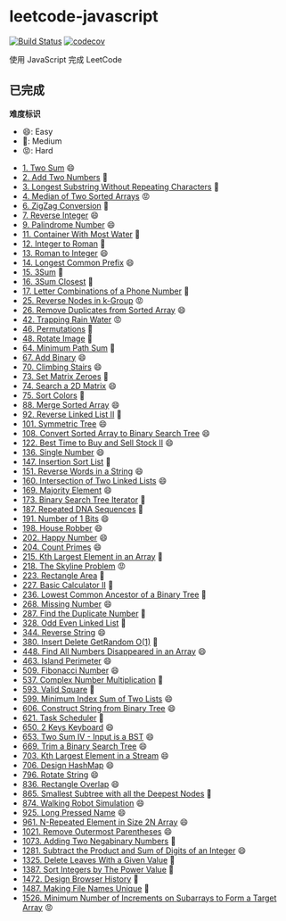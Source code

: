 # leetcode-javascript

[![Build Status](https://travis-ci.org/DremyGit/leetcode-javascript.svg?branch=master)](https://travis-ci.org/DremyGit/leetcode-javascript)
[![codecov](https://codecov.io/gh/DremyGit/leetcode-javascript/branch/master/graph/badge.svg)](https://codecov.io/gh/DremyGit/leetcode-javascript)

使用 JavaScript 完成 LeetCode

## 已完成

**难度标识**
* :smile:: Easy
* :triumph:: Medium
* :rage:: Hard

- [1. Two Sum](https://github.com/DremyGit/leetcode-javascript/tree/master/src/two-sum) :smile:
- [2. Add Two Numbers](https://github.com/DremyGit/leetcode-javascript/tree/master/src/add-two-numbers) :triumph:
- [3. Longest Substring Without Repeating Characters](https://github.com/DremyGit/leetcode-javascript/tree/master/src/longest-substring-without-repeating-characters) :triumph:
- [4. Median of Two Sorted Arrays](https://github.com/DremyGit/leetcode-javascript/tree/master/src/median-of-two-sorted-arrays) :rage:
- [6. ZigZag Conversion](https://github.com/DremyGit/leetcode-javascript/tree/master/src/zigzag-conversion) :triumph:
- [7. Reverse Integer](https://github.com/DremyGit/leetcode-javascript/tree/master/src/reverse-integer) :smile:
- [9. Palindrome Number](https://github.com/DremyGit/leetcode-javascript/tree/master/src/palindrome-number) :smile:
- [11. Container With Most Water](https://github.com/DremyGit/leetcode-javascript/tree/master/src/container-with-most-water) :triumph:
- [12. Integer to Roman](https://github.com/DremyGit/leetcode-javascript/tree/master/src/integer-to-roman) :triumph:
- [13. Roman to Integer](https://github.com/DremyGit/leetcode-javascript/tree/master/src/roman-to-integer) :smile:
- [14. Longest Common Prefix](https://github.com/DremyGit/leetcode-javascript/tree/master/src/longest-common-prefix) :smile:
- [15. 3Sum](https://github.com/DremyGit/leetcode-javascript/tree/master/src/3sum) :triumph:
- [16. 3Sum Closest](https://github.com/DremyGit/leetcode-javascript/tree/master/src/3sum-closest) :triumph:
- [17. Letter Combinations of a Phone Number](https://github.com/DremyGit/leetcode-javascript/tree/master/src/letter-combinations-of-a-phone-number) :triumph:
- [25. Reverse Nodes in k-Group](https://github.com/DremyGit/leetcode-javascript/tree/master/src/reverse-nodes-in-k-group) :rage:
- [26. Remove Duplicates from Sorted Array](https://github.com/DremyGit/leetcode-javascript/tree/master/src/remove-duplicates-from-sorted-array) :smile:
- [42. Trapping Rain Water](https://github.com/DremyGit/leetcode-javascript/tree/master/src/trapping-rain-water) :rage:
- [46. Permutations](https://github.com/DremyGit/leetcode-javascript/tree/master/src/permutations) :triumph:
- [48. Rotate Image](https://github.com/DremyGit/leetcode-javascript/tree/master/src/rotate-image) :triumph:
- [64. Minimum Path Sum](https://github.com/DremyGit/leetcode-javascript/tree/master/src/minimum-path-sum) :triumph:
- [67. Add Binary](https://github.com/DremyGit/leetcode-javascript/tree/master/src/add-binary) :smile:
- [70. Climbing Stairs](https://github.com/DremyGit/leetcode-javascript/tree/master/src/climbing-stairs) :smile:
- [73. Set Matrix Zeroes](https://github.com/DremyGit/leetcode-javascript/tree/master/src/set-matrix-zeroes) :triumph:
- [74. Search a 2D Matrix](https://github.com/DremyGit/leetcode-javascript/tree/master/src/search-a-2d-matrix) :smile:
- [75. Sort Colors](https://github.com/DremyGit/leetcode-javascript/tree/master/src/sort-colors) :triumph:
- [88. Merge Sorted Array](https://github.com/DremyGit/leetcode-javascript/tree/master/src/merge-sorted-array) :smile:
- [92. Reverse Linked List II](https://github.com/DremyGit/leetcode-javascript/tree/master/src/reverse-linked-list-ii) :triumph:
- [101. Symmetric Tree](https://github.com/DremyGit/leetcode-javascript/tree/master/src/symmetric-tree) :smile:
- [108. Convert Sorted Array to Binary Search Tree](https://github.com/DremyGit/leetcode-javascript/tree/master/src/convert-sorted-array-to-binary-search-tree) :smile:
- [122. Best Time to Buy and Sell Stock II](https://github.com/DremyGit/leetcode-javascript/tree/master/src/best-time-to-buy-and-sell-stock-ii) :smile:
- [136. Single Number](https://github.com/DremyGit/leetcode-javascript/tree/master/src/single-number) :smile:
- [147. Insertion Sort List](https://github.com/DremyGit/leetcode-javascript/tree/master/src/insertion-sort-list) :triumph:
- [151. Reverse Words in a String](https://github.com/DremyGit/leetcode-javascript/tree/master/src/reverse-words-in-a-string) :smile:
- [160. Intersection of Two Linked Lists](https://github.com/DremyGit/leetcode-javascript/tree/master/src/intersection-of-two-linked-lists) :smile:
- [169. Majority Element](https://github.com/DremyGit/leetcode-javascript/tree/master/src/majority-element) :smile:
- [173. Binary Search Tree Iterator](https://github.com/DremyGit/leetcode-javascript/tree/master/src/binary-search-tree-iterator) :triumph:
- [187. Repeated DNA Sequences](https://github.com/DremyGit/leetcode-javascript/tree/master/src/repeated-dna-sequences) :triumph:
- [191. Number of 1 Bits](https://github.com/DremyGit/leetcode-javascript/tree/master/src/number-of-1-bits) :smile:
- [198. House Robber](https://github.com/DremyGit/leetcode-javascript/tree/master/src/house-robber) :smile:
- [202. Happy Number](https://github.com/DremyGit/leetcode-javascript/tree/master/src/happy-number) :smile:
- [204. Count Primes](https://github.com/DremyGit/leetcode-javascript/tree/master/src/count-primes) :smile:
- [215. Kth Largest Element in an Array](https://github.com/DremyGit/leetcode-javascript/tree/master/src/kth-largest-element-in-an-array) :triumph:
- [218. The Skyline Problem](https://github.com/DremyGit/leetcode-javascript/tree/master/src/the-skyline-problem) :rage:
- [223. Rectangle Area](https://github.com/DremyGit/leetcode-javascript/tree/master/src/rectangle-area) :triumph:
- [227. Basic Calculator II](https://github.com/DremyGit/leetcode-javascript/tree/master/src/basic-calculator-ii) :triumph:
- [236. Lowest Common Ancestor of a Binary Tree](https://github.com/DremyGit/leetcode-javascript/tree/master/src/lowest-common-ancestor-of-a-binary-tree) :triumph:
- [268. Missing Number](https://github.com/DremyGit/leetcode-javascript/tree/master/src/missing-number) :smile:
- [287. Find the Duplicate Number](https://github.com/DremyGit/leetcode-javascript/tree/master/src/find-the-duplicate-number) :triumph:
- [328. Odd Even Linked List](https://github.com/DremyGit/leetcode-javascript/tree/master/src/odd-even-linked-list) :triumph:
- [344. Reverse String](https://github.com/DremyGit/leetcode-javascript/tree/master/src/reverse-string) :smile:
- [380. Insert Delete GetRandom O(1)](https://github.com/DremyGit/leetcode-javascript/tree/master/src/insert-delete-getrandom-o1) :triumph:
- [448. Find All Numbers Disappeared in an Array](https://github.com/DremyGit/leetcode-javascript/tree/master/src/find-all-numbers-disappeared-in-an-array) :smile:
- [463. Island Perimeter](https://github.com/DremyGit/leetcode-javascript/tree/master/src/island-perimeter) :smile:
- [509. Fibonacci Number](https://github.com/DremyGit/leetcode-javascript/tree/master/src/fibonacci-number) :smile:
- [537. Complex Number Multiplication](https://github.com/DremyGit/leetcode-javascript/tree/master/src/complex-number-multiplication) :triumph:
- [593. Valid Square](https://github.com/DremyGit/leetcode-javascript/tree/master/src/valid-square) :triumph:
- [599. Minimum Index Sum of Two Lists](https://github.com/DremyGit/leetcode-javascript/tree/master/src/minimum-index-sum-of-two-lists) :smile:
- [606. Construct String from Binary Tree](https://github.com/DremyGit/leetcode-javascript/tree/master/src/construct-string-from-binary-tree) :smile:
- [621. Task Scheduler](https://github.com/DremyGit/leetcode-javascript/tree/master/src/task-scheduler) :triumph:
- [650. 2 Keys Keyboard](https://github.com/DremyGit/leetcode-javascript/tree/master/src/2-keys-keyboard) :smile:
- [653. Two Sum IV - Input is a BST](https://github.com/DremyGit/leetcode-javascript/tree/master/src/two-sum-iv-input-is-a-bst) :smile:
- [669. Trim a Binary Search Tree](https://github.com/DremyGit/leetcode-javascript/tree/master/src/trim-a-binary-search-tree) :smile:
- [703. Kth Largest Element in a Stream](https://github.com/DremyGit/leetcode-javascript/tree/master/src/kth-largest-element-in-a-stream) :smile:
- [706. Design HashMap](https://github.com/DremyGit/leetcode-javascript/tree/master/src/design-hashmap) :smile:
- [796. Rotate String](https://github.com/DremyGit/leetcode-javascript/tree/master/src/rotate-string) :smile:
- [836. Rectangle Overlap](https://github.com/DremyGit/leetcode-javascript/tree/master/src/rectangle-overlap) :smile:
- [865. Smallest Subtree with all the Deepest Nodes](https://github.com/DremyGit/leetcode-javascript/tree/master/src/smallest-subtree-with-all-the-deepest-nodes) :triumph:
- [874. Walking Robot Simulation](https://github.com/DremyGit/leetcode-javascript/tree/master/src/walking-robot-simulation) :smile:
- [925. Long Pressed Name](https://github.com/DremyGit/leetcode-javascript/tree/master/src/long-pressed-name) :smile:
- [961. N-Repeated Element in Size 2N Array](https://github.com/DremyGit/leetcode-javascript/tree/master/src/n-repeated-element-in-size-2n-array) :smile:
- [1021. Remove Outermost Parentheses](https://github.com/DremyGit/leetcode-javascript/tree/master/src/remove-outermost-parentheses) :smile:
- [1073. Adding Two Negabinary Numbers](https://github.com/DremyGit/leetcode-javascript/tree/master/src/adding-two-negabinary-numbers) :triumph:
- [1281. Subtract the Product and Sum of Digits of an Integer](https://github.com/DremyGit/leetcode-javascript/tree/master/src/subtract-the-product-and-sum-of-digits-of-an-integer) :smile:
- [1325. Delete Leaves With a Given Value](https://github.com/DremyGit/leetcode-javascript/tree/master/src/delete-leaves-with-a-given-value) :triumph:
- [1387. Sort Integers by The Power Value](https://github.com/DremyGit/leetcode-javascript/tree/master/src/sort-integers-by-the-power-value) :triumph:
- [1472. Design Browser History](https://github.com/DremyGit/leetcode-javascript/tree/master/src/design-browser-history) :triumph:
- [1487. Making File Names Unique](https://github.com/DremyGit/leetcode-javascript/tree/master/src/making-file-names-unique) :triumph:
- [1526. Minimum Number of Increments on Subarrays to Form a Target Array](https://github.com/DremyGit/leetcode-javascript/tree/master/src/minimum-number-of-increments-on-subarrays-to-form-a-target-array) :rage:
